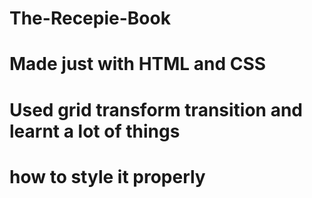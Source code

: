 # The-Recepie-Book
# Made just with HTML and CSS
# Used grid transform transition and learnt a lot of things
# how to style it properly
